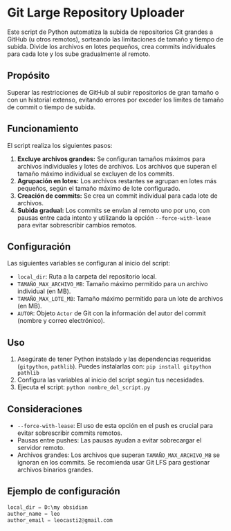 # Git Large Repository Uploader

Este script de Python automatiza la subida de repositorios Git grandes a GitHub (u otros remotos), sorteando las limitaciones de tamaño y tiempo de subida. Divide los archivos en lotes pequeños, crea commits individuales para cada lote y los sube gradualmente al remoto.

## Propósito

Superar las restricciones de GitHub al subir repositorios de gran tamaño o con un historial extenso, evitando errores por exceder los límites de tamaño de commit o tiempo de subida.

## Funcionamiento

El script realiza los siguientes pasos:

1.  **Excluye archivos grandes:** Se configuran tamaños máximos para archivos individuales y lotes de archivos. Los archivos que superan el tamaño máximo individual se excluyen de los commits.
2.  **Agrupación en lotes:** Los archivos restantes se agrupan en lotes más pequeños, según el tamaño máximo de lote configurado.
3.  **Creación de commits:** Se crea un commit individual para cada lote de archivos.
4.  **Subida gradual:** Los commits se envían al remoto uno por uno, con pausas entre cada intento y utilizando la opción `--force-with-lease` para evitar sobrescribir cambios remotos.

## Configuración

Las siguientes variables se configuran al inicio del script:

- `local_dir`: Ruta a la carpeta del repositorio local.
- `TAMAÑO_MAX_ARCHIVO_MB`: Tamaño máximo permitido para un archivo individual (en MB).
- `TAMAÑO_MAX_LOTE_MB`: Tamaño máximo permitido para un lote de archivos (en MB).
- `AUTOR`: Objeto `Actor` de Git con la información del autor del commit (nombre y correo electrónico).

## Uso

1.  Asegúrate de tener Python instalado y las dependencias requeridas (`gitpython`, `pathlib`). Puedes instalarlas con: `pip install gitpython pathlib`
2.  Configura las variables al inicio del script según tus necesidades.
3.  Ejecuta el script: `python nombre_del_script.py`

## Consideraciones

- `--force-with-lease`: El uso de esta opción en el push es crucial para evitar sobrescribir commits remotos.
- Pausas entre pushes: Las pausas ayudan a evitar sobrecargar el servidor remoto.
- Archivos grandes: Los archivos que superan `TAMAÑO_MAX_ARCHIVO_MB` se ignoran en los commits. Se recomienda usar Git LFS para gestionar archivos binarios grandes.

## Ejemplo de configuración

```python
local_dir = D:\my obsidian
author_name = leo
author_email = leocasti2@gmail.com
```
